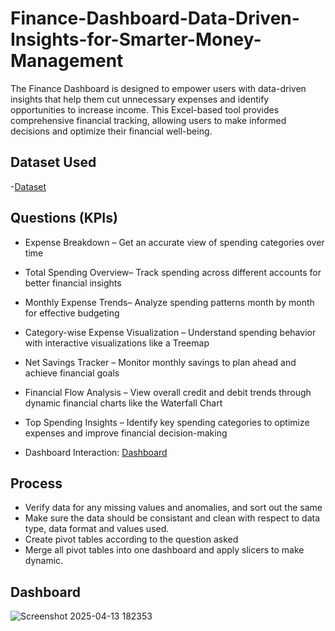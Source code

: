 # Finance-Dashboard-Data-Driven-Insights-for-Smarter-Money-Management
The Finance Dashboard is designed to empower users with data-driven insights that help them cut unnecessary expenses and identify opportunities to increase income. This Excel-based tool provides comprehensive financial tracking, allowing users to make informed decisions and optimize their financial well-being.

## Dataset Used
-<a href="https://github.com/sritamkumar123/Finance-Dashboard-Data-Driven-Insights-for-Smarter-Money-Management/blob/main/personal_finanace_dashboard_updated.xlsx">Dataset</a>

## Questions (KPIs)
* Expense Breakdown – Get an accurate view of spending categories over time 
* Total Spending Overview– Track spending across different accounts for better financial insights 
* Monthly Expense Trends– Analyze spending patterns month by month for effective budgeting 
* Category-wise Expense Visualization – Understand spending behavior with interactive visualizations like a Treemap
* Net Savings Tracker – Monitor monthly savings to plan ahead and achieve financial goals
* Financial Flow Analysis – View overall credit and debit trends through dynamic financial charts like the Waterfall Chart
* Top Spending Insights – Identify key spending categories to optimize expenses and improve financial decision-making 

* Dashboard Interaction: <a href="https://github.com/sritamkumar123/Sales_Dashboard/blob/main/sales_dasboard_screenshot.png">Dashboard</a>

## Process
* Verify data for any missing values and anomalies, and sort out the same
* Make sure the data should be consistant and clean with respect to data type, data format and values used.
* Create pivot tables according to the question asked
* Merge all pivot tables into one dashboard and apply slicers to make dynamic.

## Dashboard
![Screenshot 2025-04-13 182353](https://github.com/user-attachments/assets/a35183b0-0502-405d-997f-05bbddb20740)
